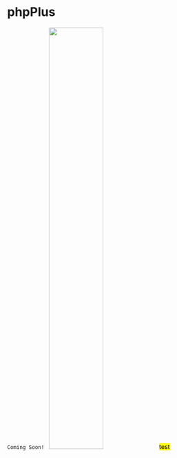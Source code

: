 # phpPlus
<code>Coming Soon!
</code>
<img src= "https://github.com/phpPlus-Officiall/phpPlus/blob/main/logo.png" high= 100px width= 50%>
<mark> test </mark>
